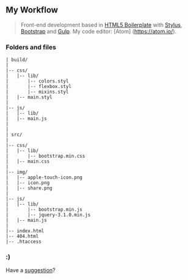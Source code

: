 ## My Workflow

> Front-end development based in [HTML5 Boilerplate](http://h5bp.com) with [Stylus](http://stylus-lang.com/), [Bootstrap](http://getbootstrap.com/) and [Gulp](http://gulpjs.com/). My code editor: [Atom] (https://atom.io/).


### Folders and files

```
| build/
|
|-- css/
|   |-- lib/
|       |-- colors.styl
|       |-- flexbox.styl
|       |-- mixins.styl
|   |-- main.styl
|
|-- js/
|   |-- lib/
|   |-- main.js
|
|
| src/
|
|-- css/
|   |-- lib/
|       |-- bootstrap.min.css
|   |-- main.css
|
|-- img/
|	|-- apple-touch-icon.png
|	|-- icon.png
|	|-- share.png
|
|-- js/
|   |-- lib/
|       |-- bootstrap.min.js
|       |-- jquery-3.1.0.min.js
|   |-- main.js
|
|-- index.html
|-- 404.html
|-- .htaccess
```

### :)

Have a [suggestion](https://github.com/leandrow/my-workflow/issues)?
